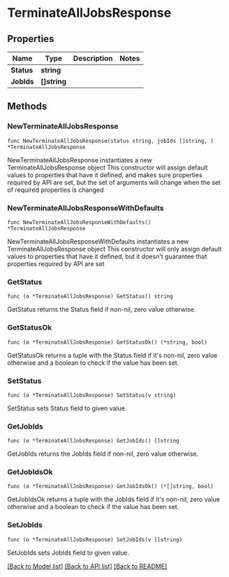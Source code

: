 # TerminateAllJobsResponse

## Properties

Name | Type | Description | Notes
------------ | ------------- | ------------- | -------------
**Status** | **string** |  | 
**JobIds** | **[]string** |  | 

## Methods

### NewTerminateAllJobsResponse

`func NewTerminateAllJobsResponse(status string, jobIds []string, ) *TerminateAllJobsResponse`

NewTerminateAllJobsResponse instantiates a new TerminateAllJobsResponse object
This constructor will assign default values to properties that have it defined,
and makes sure properties required by API are set, but the set of arguments
will change when the set of required properties is changed

### NewTerminateAllJobsResponseWithDefaults

`func NewTerminateAllJobsResponseWithDefaults() *TerminateAllJobsResponse`

NewTerminateAllJobsResponseWithDefaults instantiates a new TerminateAllJobsResponse object
This constructor will only assign default values to properties that have it defined,
but it doesn't guarantee that properties required by API are set

### GetStatus

`func (o *TerminateAllJobsResponse) GetStatus() string`

GetStatus returns the Status field if non-nil, zero value otherwise.

### GetStatusOk

`func (o *TerminateAllJobsResponse) GetStatusOk() (*string, bool)`

GetStatusOk returns a tuple with the Status field if it's non-nil, zero value otherwise
and a boolean to check if the value has been set.

### SetStatus

`func (o *TerminateAllJobsResponse) SetStatus(v string)`

SetStatus sets Status field to given value.


### GetJobIds

`func (o *TerminateAllJobsResponse) GetJobIds() []string`

GetJobIds returns the JobIds field if non-nil, zero value otherwise.

### GetJobIdsOk

`func (o *TerminateAllJobsResponse) GetJobIdsOk() (*[]string, bool)`

GetJobIdsOk returns a tuple with the JobIds field if it's non-nil, zero value otherwise
and a boolean to check if the value has been set.

### SetJobIds

`func (o *TerminateAllJobsResponse) SetJobIds(v []string)`

SetJobIds sets JobIds field to given value.



[[Back to Model list]](../README.md#documentation-for-models) [[Back to API list]](../README.md#documentation-for-api-endpoints) [[Back to README]](../README.md)



